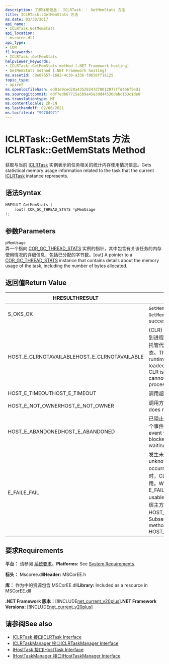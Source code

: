 ```yaml
---
description: 了解详细信息： ICLRTask：： GetMemStats 方法
title: ICLRTask::GetMemStats 方法
ms.date: 03/30/2017
api_name:
- ICLRTask.GetMemStats
api_location:
- mscoree.dll
api_type:
- COM
f1_keywords:
- ICLRTask::GetMemStats
helpviewer_keywords:
- ICLRTask::GetMemStats method [.NET Framework hosting]
- GetMemStats method [.NET Framework hosting]
ms.assetid: c9e07657-1682-4c30-a336-f8658ff1a125
topic_type:
- apiref
ms.openlocfilehash: ed81e9ced20a43528247d70012077ffd466f9ed1
ms.sourcegitcommit: ddf7edb67715a5b9a45e3dd44536dabc153c1de0
ms.translationtype: MT
ms.contentlocale: zh-CN
ms.lasthandoff: 02/06/2021
ms.locfileid: "99784971"
---
```

# <a name="iclrtaskgetmemstats-method"></a><span data-ttu-id="bb2b0-103">ICLRTask::GetMemStats 方法</span><span class="sxs-lookup"><span data-stu-id="bb2b0-103">ICLRTask::GetMemStats Method</span></span>

<span data-ttu-id="bb2b0-104">获取与当前 [ICLRTask](iclrtask-interface.md) 实例表示的任务相关的统计内存使用情况信息。</span><span class="sxs-lookup"><span data-stu-id="bb2b0-104">Gets statistical memory usage information related to the task that the current [ICLRTask](iclrtask-interface.md) instance represents.</span></span>  
  
## <a name="syntax"></a><span data-ttu-id="bb2b0-105">语法</span><span class="sxs-lookup"><span data-stu-id="bb2b0-105">Syntax</span></span>  
  
```cpp  
HRESULT GetMemStats (  
    [out] COR_GC_THREAD_STATS *pMemUsage  
);  
```  
  
## <a name="parameters"></a><span data-ttu-id="bb2b0-106">参数</span><span class="sxs-lookup"><span data-stu-id="bb2b0-106">Parameters</span></span>  

 `pMemUsage`  
 <span data-ttu-id="bb2b0-107">弄一个指向 [COR_GC_THREAD_STATS](cor-gc-thread-stats-structure.md) 实例的指针，其中包含有关该任务的内存使用情况的详细信息，包括已分配的字节数。</span><span class="sxs-lookup"><span data-stu-id="bb2b0-107">[out] A pointer to a [COR_GC_THREAD_STATS](cor-gc-thread-stats-structure.md) instance that contains details about the memory usage of the task, including the number of bytes allocated.</span></span>  
  
## <a name="return-value"></a><span data-ttu-id="bb2b0-108">返回值</span><span class="sxs-lookup"><span data-stu-id="bb2b0-108">Return Value</span></span>  
  
|<span data-ttu-id="bb2b0-109">HRESULT</span><span class="sxs-lookup"><span data-stu-id="bb2b0-109">HRESULT</span></span>|<span data-ttu-id="bb2b0-110">说明</span><span class="sxs-lookup"><span data-stu-id="bb2b0-110">Description</span></span>|  
|-------------|-----------------|  
|<span data-ttu-id="bb2b0-111">S_OK</span><span class="sxs-lookup"><span data-stu-id="bb2b0-111">S_OK</span></span>|<span data-ttu-id="bb2b0-112">`GetMemStats` 已成功返回。</span><span class="sxs-lookup"><span data-stu-id="bb2b0-112">`GetMemStats` returned successfully.</span></span>|  
|<span data-ttu-id="bb2b0-113">HOST_E_CLRNOTAVAILABLE</span><span class="sxs-lookup"><span data-stu-id="bb2b0-113">HOST_E_CLRNOTAVAILABLE</span></span>|<span data-ttu-id="bb2b0-114"> (CLR) 的公共语言运行时未加载到进程中，或 CLR 处于无法运行托管代码或成功处理调用的状态。</span><span class="sxs-lookup"><span data-stu-id="bb2b0-114">The common language runtime (CLR) has not been loaded into a process, or the CLR is in a state in which it cannot run managed code or process the call successfully.</span></span>|  
|<span data-ttu-id="bb2b0-115">HOST_E_TIMEOUT</span><span class="sxs-lookup"><span data-stu-id="bb2b0-115">HOST_E_TIMEOUT</span></span>|<span data-ttu-id="bb2b0-116">调用超时。</span><span class="sxs-lookup"><span data-stu-id="bb2b0-116">The call timed out.</span></span>|  
|<span data-ttu-id="bb2b0-117">HOST_E_NOT_OWNER</span><span class="sxs-lookup"><span data-stu-id="bb2b0-117">HOST_E_NOT_OWNER</span></span>|<span data-ttu-id="bb2b0-118">调用方不拥有该锁。</span><span class="sxs-lookup"><span data-stu-id="bb2b0-118">The caller does not own the lock.</span></span>|  
|<span data-ttu-id="bb2b0-119">HOST_E_ABANDONED</span><span class="sxs-lookup"><span data-stu-id="bb2b0-119">HOST_E_ABANDONED</span></span>|<span data-ttu-id="bb2b0-120">已阻止的线程或纤程正在等待某个事件时，该事件被取消。</span><span class="sxs-lookup"><span data-stu-id="bb2b0-120">An event was canceled while a blocked thread or fiber was waiting on it.</span></span>|  
|<span data-ttu-id="bb2b0-121">E_FAIL</span><span class="sxs-lookup"><span data-stu-id="bb2b0-121">E_FAIL</span></span>|<span data-ttu-id="bb2b0-122">发生未知的灾难性故障。</span><span class="sxs-lookup"><span data-stu-id="bb2b0-122">An unknown catastrophic failure occurred.</span></span> <span data-ttu-id="bb2b0-123">当方法返回 E_FAIL 时，CLR 在该进程内将不再可用。</span><span class="sxs-lookup"><span data-stu-id="bb2b0-123">When a method returns E_FAIL, the CLR is no longer usable within the process.</span></span> <span data-ttu-id="bb2b0-124">对宿主方法的后续调用会返回 HOST_E_CLRNOTAVAILABLE。</span><span class="sxs-lookup"><span data-stu-id="bb2b0-124">Subsequent calls to hosting methods return HOST_E_CLRNOTAVAILABLE.</span></span>|  
  
## <a name="requirements"></a><span data-ttu-id="bb2b0-125">要求</span><span class="sxs-lookup"><span data-stu-id="bb2b0-125">Requirements</span></span>  

 <span data-ttu-id="bb2b0-126">**平台：** 请参阅 [系统要求](../../get-started/system-requirements.md)。</span><span class="sxs-lookup"><span data-stu-id="bb2b0-126">**Platforms:** See [System Requirements](../../get-started/system-requirements.md).</span></span>  
  
 <span data-ttu-id="bb2b0-127">**标头：** Mscoree.dll</span><span class="sxs-lookup"><span data-stu-id="bb2b0-127">**Header:** MSCorEE.h</span></span>  
  
 <span data-ttu-id="bb2b0-128">**库：** 作为中的资源包含 MSCorEE.dll</span><span class="sxs-lookup"><span data-stu-id="bb2b0-128">**Library:** Included as a resource in MSCorEE.dll</span></span>  
  
 <span data-ttu-id="bb2b0-129">**.NET Framework 版本：**[!INCLUDE[net_current_v20plus](../../../../includes/net-current-v20plus-md.md)]</span><span class="sxs-lookup"><span data-stu-id="bb2b0-129">**.NET Framework Versions:** [!INCLUDE[net_current_v20plus](../../../../includes/net-current-v20plus-md.md)]</span></span>  
  
## <a name="see-also"></a><span data-ttu-id="bb2b0-130">请参阅</span><span class="sxs-lookup"><span data-stu-id="bb2b0-130">See also</span></span>

- [<span data-ttu-id="bb2b0-131">ICLRTask 接口</span><span class="sxs-lookup"><span data-stu-id="bb2b0-131">ICLRTask Interface</span></span>](iclrtask-interface.md)
- [<span data-ttu-id="bb2b0-132">ICLRTaskManager 接口</span><span class="sxs-lookup"><span data-stu-id="bb2b0-132">ICLRTaskManager Interface</span></span>](iclrtaskmanager-interface.md)
- [<span data-ttu-id="bb2b0-133">IHostTask 接口</span><span class="sxs-lookup"><span data-stu-id="bb2b0-133">IHostTask Interface</span></span>](ihosttask-interface.md)
- [<span data-ttu-id="bb2b0-134">IHostTaskManager 接口</span><span class="sxs-lookup"><span data-stu-id="bb2b0-134">IHostTaskManager Interface</span></span>](ihosttaskmanager-interface.md)
